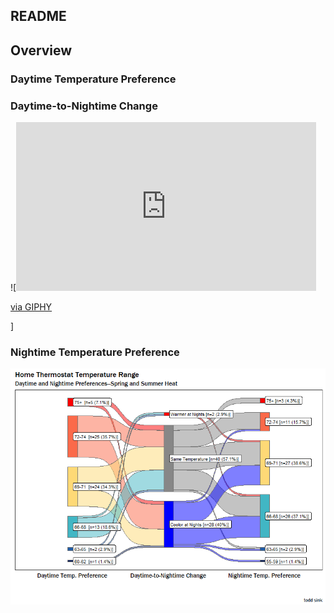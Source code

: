 ## README


## Overview


### Daytime Temperature Preference

### Daytime-to-Nightime Change
![<iframe src="https://giphy.com/embed/1hMjJILpxoWpQad37L" width="480" height="270" frameBorder="0" class="giphy-embed" allowFullScreen></iframe><p><a href="https://giphy.com/gifs/billy-mayes-1hMjJILpxoWpQad37L">via GIPHY</a></p>]


### Nightime Temperature Preference




![](home_temp_analysis_files/figure-markdown_github/unnamed-chunk-2-1.png)


